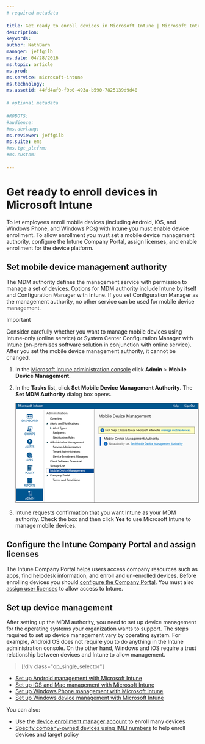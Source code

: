 ```yaml
---
# required metadata

title: Get ready to enroll devices in Microsoft Intune | Microsoft Intune
description:
keywords:
author: NathBarn
manager: jeffgilb
ms.date: 04/28/2016
ms.topic: article
ms.prod:
ms.service: microsoft-intune
ms.technology:
ms.assetid: 44fd4af0-f9b0-493a-b590-7825139d9d40

# optional metadata

#ROBOTS:
#audience:
#ms.devlang:
ms.reviewer: jeffgilb
ms.suite: ems
#ms.tgt_pltfrm:
#ms.custom:

---
```


# Get ready to enroll devices in Microsoft Intune
To let employees enroll mobile devices (including Android, iOS, and Windows Phone, and Windows PCs) with Intune you must enable device enrollment. To allow enrollment you must set a mobile device management authority, configure the Intune Company Portal, assign licenses, and enable enrollment for the device platform.

## <a name="BKMK_Set_MDM_Authority"></a>Set mobile device management authority
The MDM authority defines the  management service with permission to manage a set of devices. Options for MDM authority include Intune by itself and Configuration Manager with Intune. If you set Configuration Manager as the management authority, no other service can be used for mobile device management.

>[!IMPORTANT]
> Consider carefully whether you want to manage mobile devices using Intune-only (online service) or System Center Configuration Manager with Intune (on-premises software solution in conjunction with online service). After you set the mobile device management authority, it cannot be changed.



1.  In the [Microsoft Intune administration console](http://manage.microsoft.com) click **Admin** &gt; **Mobile Device Management**.

2.  In the **Tasks** list, click **Set Mobile Device Management Authority**. The **Set MDM Authority** dialog box opens.

    ![](../media/intune-mdm-authority.png)

3.  Intune requests confirmation that you want Intune as your MDM authority. Check the box and then click **Yes** to use Microsoft Intune to manage mobile devices.

## Configure the Intune Company Portal and assign licenses
The Intune Company Portal helps users access company resources such as apps, find helpdesk information, and enroll and un-enrolled devices. Before enrolling devices you should [configure the Company Portal](/intune/get-started/get-started-with-a-paid-subscription-to-microsoft-intune-step-7). You must also [assign user licenses](/intune/get-started/get-started-with-a-paid-subscription-to-microsoft-intune-step-4) to allow access to Intune.

## Set up device management
After setting up the MDM authority, you need to set up device management for the operating systems your organization wants to support. The steps required to set up device management vary by operating system. For example, Android OS does not require you to do anything in the Intune administration console. On the other hand, Windows and iOS require a trust relationship between devices and Intune to allow management.

> [!div class="op_single_selector"]
- [Set up Android management with Microsoft Intune](set-up-android-management-with-microsoft-intune.md)
- [Set up iOS and Mac management with Microsoft Intune](set-up-ios-and-mac-management-with-microsoft-intune.md)
- [Set up Windows Phone management with Microsoft Intune](set-up-windows-phone-management-with-microsoft-intune.md)
- [Set up Windows device management with Microsoft Intune](set-up-windows-device-management-with-microsoft-intune.md)

You can also:
 - Use the [device enrollment manager account](enroll-corporate-owned-devices-with-the-device-enrollment-manager-in-microsoft-intune.md) to enroll many devices
 - [Specify company-owned devices using IMEI numbers](specify-corporate-owned-devices-with-international-mobile-equipment-identity-imei-numbers.md) to help enroll devices and target policy
